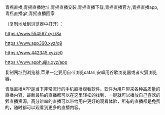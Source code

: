 青摇直播,青摇直播地址,青摇直播安装,青摇直播下载,青摇直播官方,青摇直播app,青摇直播git,青摇直播回家


（复制地址到浏览器中打开）：

https://www.554567.xyz/8a

https://www.app360.xyz/q9

https://www.442345.xyz/e0

https://www.apphuijia.xyz/app

复制网址到浏览器,苹果一定要用自带浏览safari,安卓用谷歌浏览器或者火狐浏览器。

青瑶直播APP是当下非常流行的手机直播观看软件，软件为用户带来各种高质量的直播内容，最新最热的直播都可以在这里轻松的找到，一键就可以播放自己喜欢的鄋直播资源，高分辨率的直播可以带给用户更好的观看体验，所有的直播都是免费的，随时都可以观看到更多的直播内容。
